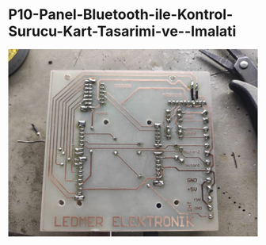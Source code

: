 # P10-Panel-Bluetooth-ile-Kontrol-Surucu-Kart-Tasarimi-ve--Imalati

![resim](https://github.com/verdanatesman/P10-Panel-Bluetooth-ile-Kontrol-Surucu-Kart-Tasarimi-ve--Imalati/blob/main/IMG-20230211-WA0081.jpg)
